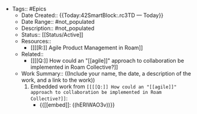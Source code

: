 - Tags:: #Epics
    - Date Created:: {{Today:42SmartBlock:.rc3TD — Today}}
    - Date Range:: #not_populated
    - Description:: #not_populated
    - Status:: [[Status/Active]]
    - Resources:: 
        - [[[[R:]] Agile Product Management in Roam]]
    - Related:: 
        - [[[[Q:]] How could an "[[agile]]" approach to collaboration be implemented in Roam Collective?]]
    - Work Summary::  ((Include your name, the date, a description of the work, and a link to the work))
        1. Embedded work from `[[[[Q:]] How could an "[[agile]]" approach to collaboration be implemented in Roam Collective?]]`:
            - {{[[embed]]: ((hERIWAO3v))}}
